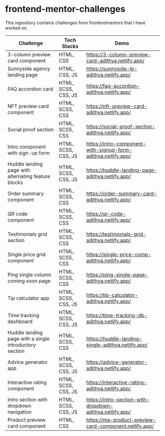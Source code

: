 # frontend-mentor-challenges
This repository contains challenges from frontendmentors that I have worked on.

| Challenge                                              | Tech Stacks         | Demo                                                          |
|--------------------------------------------------------|---------------------|---------------------------------------------------------------|
| 3-column preview card component                        | HTML, CSS           | https://3-column-preview-card-adithya.netlify.app/            |
| Sunnyside agency landing page                          | HTML, CSS, JS       | https://sunnyside-lp-adithya.netlify.app/                     |
| FAQ accordion card                                     | HTML, SCSS, CSS, JS | https://faq-accordion-adithya.netlify.app/                    |
| NFT preview card component                             | HTML, SCSS, CSS     | https://nft-preview-card-adithya.netlify.app/                 |
| Social proof section                                   | HTML, SCSS, CSS     | https://social-proof-section-adithya.netlify.app/             |
| Intro component with sign-up form                      | HTML, SCSS, CSS, JS | https://intro-component-with-signup-form-adithya.netlify.app/ |
| Huddle landing page with alternating feature blocks    | HTML, SCSS, CSS, JS | https://huddle-landing-page-adithya.netlify.app/              |
| Order summary component                                | HTML, SCSS, CSS     | https://order-summary-card-adithya.netlify.app/               |
| QR code component                                      | HTML, SCSS, CSS     | https://qr-code-adithya.netlify.app/                          |
| Testimonials grid section                              | HTML, SCSS, CSS     | https://testimonials-grid-adithya.netlify.app/                |
| Single price grid component                            | HTML, SCSS, CSS     | https://single-price-comp-adithya.netlify.app/                |
| Ping single column coming soon page                    | HTML, SCSS, CSS     | https://ping-single-page-adithya.netlify.app/                 |
| Tip calculator app                                     | HTML, SCSS, CSS, JS | https://tip-calculator-adithya.netlify.app/                   |
| Time tracking dashboard                                | HTML, SCSS, CSS, JS | https://time-tracking-db-adithya.netlify.app/                 |
| Huddle landing page with a single introductory section | HTML, SCSS, CSS     | https://huddle-landing-single-adithya.netlify.app/            |
| Advice generator app                                   | HTML, SCSS, CSS, JS | https://advice-generator-adithya.netlify.app/                 |
| Interactive rating component                           | HTML, SCSS, CSS, JS | https://interactive-rating-adithya.netlify.app/               |
| Intro section with dropdown navigation                 | HTML, SCSS, CSS, JS | https://intro-section-with-dropdown-adithya.netlify.app/      |
| Product preview card component                         | HTML, CSS           | https://ma-product-preview-card-component.netlify.app/        |
